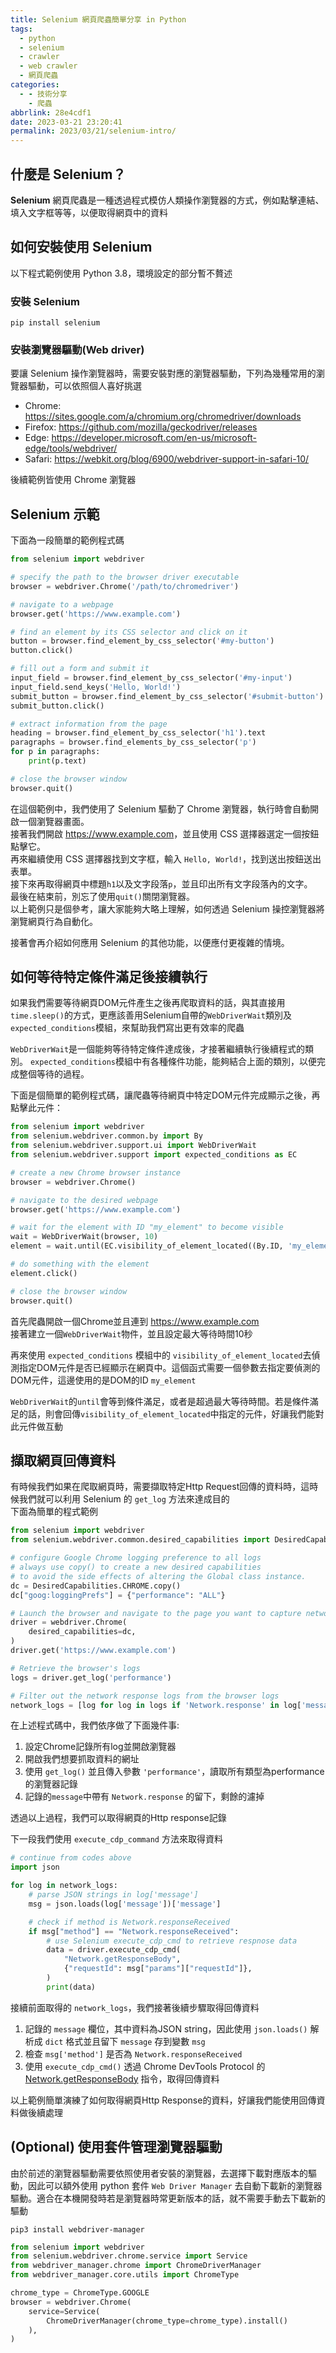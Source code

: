 ```yaml
---
title: Selenium 網頁爬蟲簡單分享 in Python
tags:
  - python
  - selenium
  - crawler
  - web crawler
  - 網頁爬蟲
categories:
  - - 技術分享
    - 爬蟲
abbrlink: 28e4cdf1
date: 2023-03-21 23:20:41
permalink: 2023/03/21/selenium-intro/
---
```


## 什麼是 Selenium？

**Selenium** 網頁爬蟲是一種透過程式模仿人類操作瀏覽器的方式，例如點擊連結、填入文字框等等，以便取得網頁中的資料  

<!--more-->

## 如何安裝使用 Selenium

以下程式範例使用 Python 3.8，環境設定的部分暫不贅述  

### 安裝 Selenium

```shell
pip install selenium
```

### 安裝瀏覽器驅動(Web driver)

要讓 Selenium 操作瀏覽器時，需要安裝對應的瀏覽器驅動，下列為幾種常用的瀏覽器驅動，可以依照個人喜好挑選

- Chrome: <https://sites.google.com/a/chromium.org/chromedriver/downloads>
- Firefox: <https://github.com/mozilla/geckodriver/releases>
- Edge: <https://developer.microsoft.com/en-us/microsoft-edge/tools/webdriver/>
- Safari: <https://webkit.org/blog/6900/webdriver-support-in-safari-10/>

後續範例皆使用 Chrome 瀏覽器

## Selenium 示範

下面為一段簡單的範例程式碼  

```python
from selenium import webdriver

# specify the path to the browser driver executable
browser = webdriver.Chrome('/path/to/chromedriver')

# navigate to a webpage
browser.get('https://www.example.com')

# find an element by its CSS selector and click on it
button = browser.find_element_by_css_selector('#my-button')
button.click()

# fill out a form and submit it
input_field = browser.find_element_by_css_selector('#my-input')
input_field.send_keys('Hello, World!')
submit_button = browser.find_element_by_css_selector('#submit-button')
submit_button.click()

# extract information from the page
heading = browser.find_element_by_css_selector('h1').text
paragraphs = browser.find_elements_by_css_selector('p')
for p in paragraphs:
    print(p.text)

# close the browser window
browser.quit()

```

在這個範例中，我們使用了 Selenium 驅動了 Chrome 瀏覽器，執行時會自動開啟一個瀏覽器畫面。  
接著我們開啟 <https://www.example.com>，並且使用 CSS 選擇器選定一個按鈕點擊它。  
再來繼續使用 CSS 選擇器找到文字框，輸入 `Hello, World!`，找到送出按鈕送出表單。  
接下來再取得網頁中標題`h1`以及文字段落`p`，並且印出所有文字段落內的文字。  
最後在結束前，別忘了使用`quit()`關閉瀏覽器。  
以上範例只是個參考，讓大家能夠大略上理解，如何透過 Selenium 操控瀏覽器將瀏覽網頁行為自動化。  

接著會再介紹如何應用 Selenium 的其他功能，以便應付更複雜的情境。

## 如何等待特定條件滿足後接續執行

如果我們需要等待網頁DOM元件產生之後再爬取資料的話，與其直接用`time.sleep()`的方式，更應該善用Selenium自帶的`WebDriverWait`類別及`expected_conditions`模組，來幫助我們寫出更有效率的爬蟲  

`WebDriverWait`是一個能夠等待特定條件達成後，才接著繼續執行後續程式的類別。  `expected_conditions`模組中有各種條件功能，能夠結合上面的類別，以便完成整個等待的過程。  

下面是個簡單的範例程式碼，讓爬蟲等待網頁中特定DOM元件完成顯示之後，再點擊此元件：

```python
from selenium import webdriver
from selenium.webdriver.common.by import By
from selenium.webdriver.support.ui import WebDriverWait
from selenium.webdriver.support import expected_conditions as EC

# create a new Chrome browser instance
browser = webdriver.Chrome()

# navigate to the desired webpage
browser.get('https://www.example.com')

# wait for the element with ID "my_element" to become visible
wait = WebDriverWait(browser, 10)
element = wait.until(EC.visibility_of_element_located((By.ID, 'my_element')))

# do something with the element
element.click()

# close the browser window
browser.quit()
```

首先爬蟲開啟一個Chrome並且連到 <https://www.example.com>  
接著建立一個`WebDriverWait`物件，並且設定最大等待時間10秒  

再來使用 `expected_conditions` 模組中的 `visibility_of_element_located`去偵測指定DOM元件是否已經顯示在網頁中。這個函式需要一個參數去指定要偵測的DOM元件，這邊使用的是DOM的ID `my_element`  

`WebDriverWait`的`until`會等到條件滿足，或者是超過最大等待時間。若是條件滿足的話，則會回傳`visibility_of_element_located`中指定的元件，好讓我們能對此元件做互動  

## 擷取網頁回傳資料

有時候我們如果在爬取網頁時，需要擷取特定Http Request回傳的資料時，這時候我們就可以利用 Selenium 的 `get_log` 方法來達成目的  
下面為簡單的程式範例

```python
from selenium import webdriver
from selenium.webdriver.common.desired_capabilities import DesiredCapabilities

# configure Google Chrome logging preference to all logs
# always use copy() to create a new desired capabilities
# to avoid the side effects of altering the Global class instance.
dc = DesiredCapabilities.CHROME.copy()
dc["goog:loggingPrefs"] = {"performance": "ALL"}

# Launch the browser and navigate to the page you want to capture network response logs from
driver = webdriver.Chrome(
    desired_capabilities=dc,
)
driver.get('https://www.example.com')

# Retrieve the browser's logs
logs = driver.get_log('performance')

# Filter out the network response logs from the browser logs
network_logs = [log for log in logs if 'Network.response' in log['message']]

```

在上述程式碼中，我們依序做了下面幾件事:

1. 設定Chrome記錄所有log並開啟瀏覽器
2. 開啟我們想要抓取資料的網址
3. 使用 `get_log()` 並且傳入參數 `'performance'`，讀取所有類型為performance的瀏覽器記錄
4. 記錄的`message`中帶有 `Network.response` 的留下，剩餘的濾掉

透過以上過程，我們可以取得網頁的Http response記錄  

下一段我們使用 `execute_cdp_command` 方法來取得資料

```python
# continue from codes above
import json

for log in network_logs:
    # parse JSON strings in log['message']
    msg = json.loads(log['message'])['message']

    # check if method is Network.responseReceived
    if msg["method"] == "Network.responseReceived":
        # use Selenium execute_cdp_cmd to retrieve respnose data
        data = driver.execute_cdp_cmd(
            "Network.getResponseBody",
            {"requestId": msg["params"]["requestId"]},
        )
        print(data)
```

接續前面取得的 `network_logs`，我們接著後續步驟取得回傳資料

1. 記錄的 `message` 欄位，其中資料為JSON string，因此使用 `json.loads()` 解析成 `dict` 格式並且留下 `message` 存到變數 `msg`
2. 檢查 `msg['method']` 是否為 `Network.responseReceived`
3. 使用 `execute_cdp_cmd()` 透過 Chrome DevTools Protocol 的 [Network.getResponseBody](https://chromedevtools.github.io/devtools-protocol/tot/Network/#method-getResponseBody) 指令，取得回傳資料

以上範例簡單演練了如何取得網頁Http Response的資料，好讓我們能使用回傳資料做後續處理

## (Optional) 使用套件管理瀏覽器驅動

由於前述的瀏覽器驅動需要依照使用者安裝的瀏覽器，去選擇下載對應版本的驅動，因此可以額外使用 python 套件 `Web Driver Manager` 去自動下載新的瀏覽器驅動。適合在本機開發時若是瀏覽器時常更新版本的話，就不需要手動去下載新的驅動

```shell
pip3 install webdriver-manager
```

```python
from selenium import webdriver
from selenium.webdriver.chrome.service import Service
from webdriver_manager.chrome import ChromeDriverManager
from webdriver_manager.core.utils import ChromeType

chrome_type = ChromeType.GOOGLE
browser = webdriver.Chrome(
    service=Service(
        ChromeDriverManager(chrome_type=chrome_type).install()
    ),
)
```
